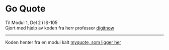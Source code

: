 # Go Quote
Til Modul 1, Del 2 i IS-105  
Gjort med hjelp av koden fra herr professor [digitnow](https://github.com/digitnow/demo-is105-oppgave1-del2)

---
Koden henter fra en modul kalt [myquote, som ligger her](https://github.com/ostepizza/myquote)
